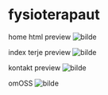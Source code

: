 # fysioterapaut

home html  preview ![bilde](https://user-images.githubusercontent.com/103030864/173008622-1ef70f12-6df8-409e-8cd8-0110649065a5.png)

index terje  preview  ![bilde](https://user-images.githubusercontent.com/103030864/173008747-57204cec-3b0a-4d84-a471-e071c4c67400.png)

kontakt preview  ![bilde](https://user-images.githubusercontent.com/103030864/173008801-231db820-2f62-4378-98af-cd56183c01f1.png)

omOSS ![bilde](https://user-images.githubusercontent.com/103030864/172828174-7fa82590-8fc8-420e-a3bf-98f6f123388a.png)

